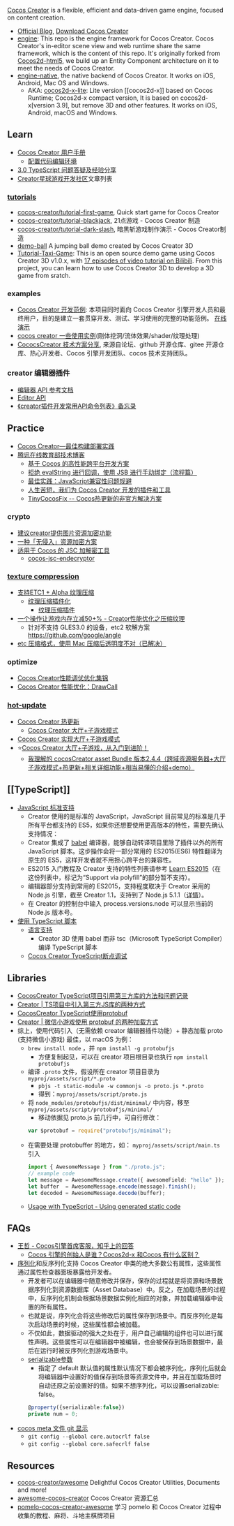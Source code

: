 [Cocos Creator](https://github.com/cocos-creator) is a flexible, efficient and data-driven game engine, focused on content creation.


- [Official Blog](https://www.cocos.com/category/blog), [Download Cocos Creator](https://www.cocos.com/creator)
- [engine](https://github.com/cocos-creator/engine): This repo is the engine framework for Cocos Creator. Cocos Creator's in-editor scene view and web runtime share the same framework, which is the content of this repo. It's originally forked from [Cocos2d-html5](https://github.com/cocos2d/cocos2d-html5/), we build up an Entity Component architecture on it to meet the needs of Cocos Creator.
- [engine-native](https://github.com/cocos-creator/engine-native), the native backend of Cocos Creator. It works on iOS, Android, Mac OS and Windows. 
  - AKA: [cocos2d-x-lite](https://github.com/cocos-creator/cocos2d-x-lite): Lite version [[cocos2d-x]] based on Cocos Runtime; Cocos2d-x compact version, It is based on cocos2d-x[version 3.9], but remove 3D and other features. It works on iOS, Android, macOS and Windows.



## Learn
- [Cocos Creator 用户手册](https://docs.cocos.com/creator/manual/zh/)
  - [配置代码编辑环境](https://docs.cocos.com/creator/manual/zh/getting-started/coding-setup.html?h=vscode)
- [3.0 TypeScript 问题答疑及经验分享](https://forum.cocos.org/t/topic/106995)
- [Creator星球游戏开发社区](https://cloud.tencent.com/developer/column/80686)文章列表

### [tutorials](https://github.com/cocos-creator?q=tutorial)
- [cocos-creator/tutorial-first-game](https://github.com/cocos-creator/tutorial-first-game), Quick start game for Cocos Creator
- [cocos-creator/tutorial-blackjack](https://github.com/cocos-creator/tutorial-blackjack), 21点游戏 - Cocos Creator 制造
- [cocos-creator/tutorial-dark-slash](https://github.com/cocos-creator/tutorial-dark-slash), 暗黑斩游戏制作演示 - Cocos Creator制造
- [demo-ball](https://github.com/cocos-creator/demo-ball) A jumping ball demo created by Cocos Creator 3D
- [Tutorial-Taxi-Game](https://github.com/cocos-creator/tutorial-taxi-game): This is an open source demo game using Cocos Creator 3D v1.0.x, with [17 episodes of video tutorial on Bilibili](https://www.bilibili.com/video/BV1AE411j7L9). From this project, you can learn how to use Cocos Creator 3D to develop a 3D game from sratch.

### examples
- [Cocos Creator 开发范例](https://github.com/cocos-creator/example-cases): 本项目同时面向 Cocos Creator 引擎开发人员和最终用户，目的是建立一套贯穿开发、测试、学习使用的完整的功能范例。 [在线演示](https://cocos-creator.github.io/example-cases/)
- [cocos creator 一些使用实例](https://github.com/baiyuwubing/cocos-creator-examples)(刚体挖洞/流体效果/shader/纹理处理)
- [CococsCreator 技术方案分享](https://github.com/cocos-creator/CococsCreator-public-technology-solutions), 来源自论坛、github 开源仓库、gitee 开源仓库、热心开发者、Cocos 引擎开发团队、cocos 技术支持团队。

### creator 编辑器插件
- [编辑器 API 参考文档](https://docs.cocos.com/creator/manual/zh/extension/api/)
- [Editor API](https://docs.cocos.com/creator/api/zh/#editor-api)
- [《creator插件开发常用API命令列表》备忘录 ](https://forum.cocos.org/t/topic/92605)



## Practice
- [Cocos Creator—最佳构建部署实践](https://segmentfault.com/a/1190000012424893)
- [腾讯在线教育部技术博客](https://oedx.github.io/)
  - [基于 Cocos 的高性能跨平台开发方案](https://www.hahack.com/codes/cocos-based-high-performance-cross-platform-app-developing/)
  - [拒绝 evalString 进行回调，使用 JSB 进行手动绑定（流程篇）](https://oedx.github.io/2019/05/29/cocos-creator-js-binding-manual/)
  - [最佳实践：JavaScript兼容性问题规避](https://oedx.github.io/2019/12/24/cocos-creator-api-compat/)
  - [人生苦短，我们为 Cocos Creator 开发的插件和工具](https://oedx.github.io/2020/06/30/cocos-creator-extensions/)
  - [TinyCocosFix -- Cocos热更新的非官方解决方案](https://oedx.github.io/2021/02/22/TinyCocosFix/)

### crypto
- [建议creator提供图片资源加密功能](https://forum.cocos.org/t/creator/46017/5)
- [一种「无侵入」资源加密方案](https://forum.cocos.org/t/cocos-creator/95492)
- [适用于 Cocos 的 JSC 加解密工具](https://oedx.github.io/2018/09/14/jsc-encryption-and-decryption-tools-for-cocos/)
  - [cocos-jsc-endecryptor](https://github.com/OEDx/cocos-jsc-endecryptor)

### [texture compression](https://en.wikipedia.org/wiki/Texture_compression)
- [支持ETC1 + Alpha 纹理压缩](https://oedx.github.io/2019/05/15/cocos-creator-support-etc1-alpha/)
  - [纹理压缩插件化](https://oedx.github.io/2019/06/20/CocosCreator-TextureCompression-Plugin/)
    - [纹理压缩插件](https://github.com/OEDx/ccc-texturecompression)
- [一个操作让游戏内存立减50+% - Creator性能优化之压缩纹理](https://forum.cocos.org/t/topic/106919/73)
  - 针对不支持 GLES3.0 的设备，etc2 软解方案 https://github.com/google/angle
- [etc 压缩格式，使用 Mac 压缩后透明度不对（已解决）](https://forum.cocos.org/t/ios-etc-mac/88456)

### optimize
- [Cocos Creator性能调优优化集锦](https://zhuanlan.zhihu.com/p/96765699)
- [Cocos Creator 性能优化：DrawCall](https://forum.cocos.org/t/topic/95043)

### [hot-update](https://docs.cocos.com/creator/manual/zh/advanced-topics/hot-update.html)
- [Cocos Creator 热更新](https://www.jianshu.com/p/094cd0e95e55)
  - [Cocos Creator 大厅+子游戏模式](https://www.jianshu.com/p/fe54ca980384)
- [Cocos Creator 实现大厅+子游戏模式](https://www.cnblogs.com/zhong-dev/p/10782834.html)
- :star:[Cocos Creator 大厅+子游戏，从入门到进阶！](https://zhuanlan.zhihu.com/p/370746386)
  - [我理解的 cocosCreator asset Bundle 版本2.4.4（跨域资源服务器+大厅子游戏模式+热更新+相关详细功能+相当易懂的介绍+demo）](https://forum.cocos.org/t/topic/113061)



## [[TypeScript]]
- [JavaScript 标准支持](https://docs.cocos.com/creator/manual/zh/scripting/reference/javascript-support.html)
  - Creator 使用的是标准的 JavaScript，JavaScript 目前常见的标准是几乎所有平台都支持的 ES5，如果你还想要使用更高版本的特性，需要先确认支持情况：
  - Creator 集成了 [babel](https://babeljs.io/) 编译器，能够自动转译项目里除了插件以外的所有 JavaScript 脚本。这步操作会将一部分常用的 ES2015(ES6) 特性翻译为原生的 ES5，这样开发者就不用担心跨平台的兼容性。
  - ES2015 入门教程及 Creator 支持的特性列表请参考 [Learn ES2015](https://babeljs.io/docs/en/learn)（在这份列表中，标记为“Support via polyfill”的部分暂不支持）。
  - 编辑器部分支持到常用的 ES2015，支持程度取决于 Creator 采用的 Node.js 引擎，截至 Creator 1.1，支持到了 Node.js 5.1.1（[详情](http://node.green/)）。
  - 在 Creator 的控制台中输入 process.versions.node 可以显示当前的 Node.js 版本号。
- [使用 TypeScript 脚本](https://docs.cocos.com/creator/manual/zh/scripting/typescript.html)
  - [语言支持](https://docs.cocos.com/creator3d/manual/en/scripting/language-support.html)
    - Creator 3D 使用 babel 而非 tsc（Microsoft TypeScript Compiler） 编译 TypeScript 脚本
  - [Cocos Creator TypeScript断点调试](https://blog.csdn.net/lxt610/article/details/91128045)



## Libraries
- [CocosCreator TypeScript项目引用第三方库的方法和问题记录](https://blog.k-res.net/archives/2428.html)
- [Creator | TS项目中引入第三方JS库的两种方式](https://mp.weixin.qq.com/s/bSy2XtK70F7OOCpI00nGDQ)
- [CocosCreator TypeScript使用protobuf](https://blog.csdn.net/xiefeifei316948714/article/details/90481643)
- [Creator | 微信小游戏使用 protobuf 的两种加载方式](https://mp.weixin.qq.com/s/OIkcsJQfLSXnZoUfXZ61AQ)
- 综上，使用代码引入（无需依赖 creator 编辑器插件功能）+ 静态加载 proto (支持微信小游戏) 最佳，以 macOS 为例：
  - `brew install node` ，并 `npm install -g protobufjs`
    - 方便复制起见，可以在 creator 项目根目录也执行 `npm install protobufjs`
  - 编译 `.proto` 文件，假设所在 creator 项目目录为 `myproj/assets/script/*.proto`
    - `pbjs -t static-module -w commonjs -o proto.js *.proto`
    - 得到：`myproj/assets/script/proto.js`
  - 将 `node_modules/protobufjs/dist/minimal/` 中内容，移至 `myproj/assets/script/protobufjs/minimal/`
    - 移动依据见 proto.js 前几行中，可自行修改：
    ```javascript
    var $protobuf = require("protobufjs/minimal");
    ```
  - 在需要处理 protobuffer 的地方，如： `myproj/assets/script/main.ts` 引入
    ```typescript
    import { AwesomeMessage } from "./proto.js";
    // example code
    let message = AwesomeMessage.create({ awesomeField: "hello" });
    let buffer  = AwesomeMessage.encode(message).finish();
    let decoded = AwesomeMessage.decode(buffer);
    ```
  - [Usage with TypeScript - Using generated static code](https://github.com/protobufjs/protobuf.js#using-generated-static-code)



## FAQs
- [王哲 - Cocos引擎首席客服，知乎上的回答](https://www.zhihu.com/people/walzer/answers)
  - [Cocos 引擎的创始人是谁？Cocos2d-x 和Cocos 有什么区别？](https://www.zhihu.com/question/41992081/answer/260427403)
- [序列化](https://docs.cocos.com/creator/manual/zh/getting-started/cocos2d-x-guide.html?q=#%E5%BA%8F%E5%88%97%E5%8C%96)和反序列化支持 Cocos Creator 中类的绝大多数公有属性，这些属性通过属性检查器面板暴露给开发者。
  - 开发者可以在编辑器中随意修改并保存，保存的过程就是将资源和场景数据序列化到资源数据库（Asset Database）中。反之，在加载场景的过程中，反序列化机制会根据场景数据实例化相应的对象，并加载编辑器中设置的所有属性。
  - 也就是说，序列化会将这些修改后的属性保存到场景中。而反序列化是每次启动场景的时候，这些属性都会被加载。
  - 不仅如此，数据驱动的强大之处在于，用户自己编辑的组件也可以进行属性声明。这些属性可以在编辑器中被编辑，也会被保存到场景数据中，最后在运行时被反序列化到游戏场景中。
  - [serializable参数](https://docs.cocos.com/creator3d/manual/zh/scripting/ccclass.html#serializable%E5%8F%82%E6%95%B0)
    - 指定了 default 默认值的属性默认情况下都会被序列化，序列化后就会将编辑器中设置好的值保存到场景等资源文件中，并且在加载场景时自动还原之前设置好的值。如果不想序列化，可以设置serializable: false。
    ```typescript
    @property({serializable:false})
    private num = 0;
    ```
- [cocos meta 文件 git 显示](https://www.cnblogs.com/manhelp/p/11277654.html)
  - `git config --global core.autocrlf false`
  - `git config --global core.safecrlf false`



## Resources
- [cocos-creator/awesome](https://github.com/cocos-creator/awesome) Delightful Cocos Creator Utilities, Documents and more!
- [awesome-cocos-creator](https://github.com/potato47/awesome-cocos-creator) Cocos Creator 资源汇总
- [pomelo-cocos-creator-awesome](https://github.com/tumobi/pomelo-cocos-creator-awesome) 学习 pomelo 和 Cocos Creator 过程中收集的教程、麻将、斗地主棋牌项目

